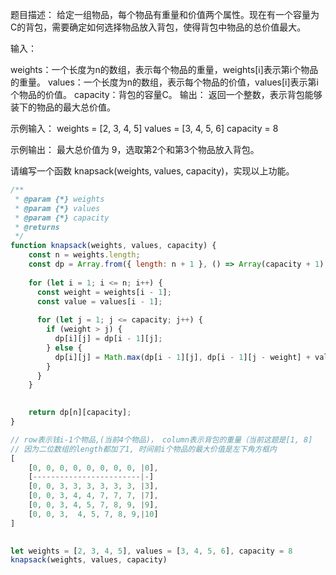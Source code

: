 题目描述：
给定一组物品，每个物品有重量和价值两个属性。现在有一个容量为C的背包，需要确定如何选择物品放入背包，使得背包中物品的总价值最大。

输入：

weights：一个长度为n的数组，表示每个物品的重量，weights[i]表示第i个物品的重量。
values：一个长度为n的数组，表示每个物品的价值，values[i]表示第i个物品的价值。
capacity：背包的容量C。
输出：
返回一个整数，表示背包能够装下的物品的最大总价值。

示例输入：
weights = [2, 3, 4, 5]
values = [3, 4, 5, 6]
capacity = 8

示例输出：
最大总价值为 9，选取第2个和第3个物品放入背包。

请编写一个函数 knapsack(weights, values, capacity)，实现以上功能。

```js
/**
 * @param {*} weights 
 * @param {*} values 
 * @param {*} capacity 
 * @returns 
 */
function knapsack(weights, values, capacity) {
    const n = weights.length;
    const dp = Array.from({ length: n + 1 }, () => Array(capacity + 1).fill(0));
  
    for (let i = 1; i <= n; i++) {
      const weight = weights[i - 1];
      const value = values[i - 1];
  
      for (let j = 1; j <= capacity; j++) {
        if (weight > j) {
          dp[i][j] = dp[i - 1][j];
        } else {
          dp[i][j] = Math.max(dp[i - 1][j], dp[i - 1][j - weight] + value);
        }
      }
    }

  
    return dp[n][capacity];
}

// row表示钱i-1个物品,(当前4个物品)， column表示背包的重量（当前这题是[1, 8]
// 因为二位数组的length都加了1, 时间前i个物品的最大价值是左下角方框内
[
    [0, 0, 0, 0, 0, 0, 0, 0, |0],
    [------------------------|-]
    [0, 0, 3, 3, 3, 3, 3, 3, |3],
    [0, 0, 3, 4, 4, 7, 7, 7, |7],
    [0, 0, 3, 4, 5, 7, 8, 9, |9],
    [0, 0, 3,  4, 5, 7, 8, 9,|10]
]
  

let weights = [2, 3, 4, 5], values = [3, 4, 5, 6], capacity = 8
knapsack(weights, values, capacity)
```